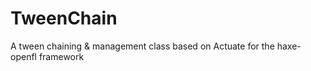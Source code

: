 TweenChain
==========

A tween chaining &amp; management class based on Actuate for the haxe-openfl framework
